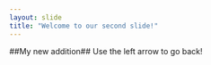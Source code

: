 ```yaml
---
layout: slide
title: "Welcome to our second slide!"
---
```

##My new addition##
Use the left arrow to go back!
